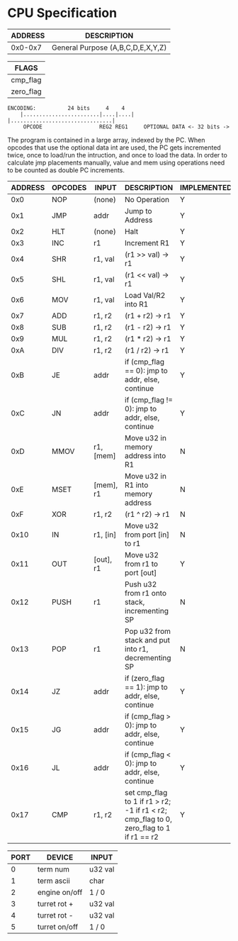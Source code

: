 # CPU Specification

| ADDRESS | DESCRIPTION                      | 
|---------|----------------------------------|
|0x0-0x7  | General Purpose (A,B,C,D,E,X,Y,Z)|

| FLAGS    |
|----------|
| cmp_flag |
| zero_flag|


```
ENCODING:          24 bits     4    4
	|........................|....|....| |................................|
	 OPCODE                  REG2 REG1     OPTIONAL DATA <- 32 bits ->
```

The program is contained in a large array, indexed by the PC.
When opcodes that use the optional data int are used, the PC gets incremented twice, once to load/run the intruction, and once to load the data.
In order to calculate jmp placements manually, value and mem using operations need to be counted as double PC increments.

| ADDRESS | OPCODES | INPUT     | DESCRIPTION                                                    | IMPLEMENTED |
|---------|---------|-----------|----------------------------------------------------------------|-------------|
|  0x0    | NOP     | (none)    | No Operation                                                   | Y	       |
|  0x1    | JMP     | addr      | Jump to Address                                                | Y           |
|  0x2    | HLT     | (none)    | Halt                                                           | Y           |
|  0x3    | INC     | r1        | Increment R1                                                   | Y           |
|  0x4    | SHR     | r1, val   | (r1 >> val) -> r1                                              | Y           |
|  0x5    | SHL     | r1, val   | (r1 << val) -> r1                                              | Y           |
|  0x6    | MOV     | r1, val   | Load Val/R2 into R1                                            | Y           |
|  0x7    | ADD     | r1, r2    | (r1 + r2)   -> r1                                              | Y           |
|  0x8    | SUB     | r1, r2    | (r1 - r2)   -> r1                                              | Y           |
|  0x9    | MUL     | r1, r2    | (r1 * r2)   -> r1                                              | Y           |
|  0xA    | DIV     | r1, r2    | (r1 / r2)   -> r1                                              | Y           |
|  0xB    | JE      | addr      | if (cmp_flag == 0): jmp to addr, else, continue	         | Y           |
|  0xC    | JN      | addr      | if (cmp_flag != 0): jmp to addr, else, continue	         | Y           |
|  0xD    | MMOV    | r1, [mem] | Move u32 in memory address into R1                             | N           |
|  0xE    | MSET    | [mem], r1 | Move u32 in R1 into memory address                             | N           |
|  0xF    | XOR     | r1, r2    | (r1 ^ r2)   -> r1                                              | N           |
|  0x10   | IN      | r1, [in]  | Move u32 from port [in] to r1                                  | N           |
|  0x11   | OUT     | [out], r1 | Move u32 from r1 to port [out]                                 | Y           |
|  0x12   | PUSH    | r1        | Push u32 from r1 onto stack, incrementing SP                   | N           |
|  0x13   | POP     | r1        | Pop u32 from stack and put into r1, decrementing SP            | N           |
|  0x14   | JZ      | addr      | if (zero_flag == 1): jmp to addr, else, continue	         | Y           |
|  0x15   | JG      | addr      | if (cmp_flag > 0): jmp to addr, else, continue	         | Y           |
|  0x16   | JL      | addr      | if (cmp_flag < 0): jmp to addr, else, continue	         | Y           |
|  0x17   | CMP     | r1, r2    | set cmp_flag to 1 if r1 > r2; -1 if r1 < r2; cmp_flag to 0, zero_flag to 1 if r1 == r2 | Y           |


| PORT |        DEVICE | INPUT   |
|------|---------------|---------|
|  0   | term num      | u32 val |
|  1   | term ascii    | char    |
|  2   | engine on/off | 1 / 0   |
|  3   | turret rot +  | u32 val |
|  4   | turret rot -  | u32 val |
|  5   | turret on/off | 1 / 0   |
